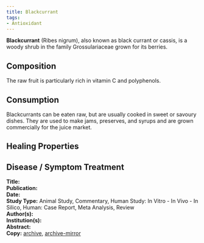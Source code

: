 ```yaml
---
title: Blackcurrant
tags:
- Antioxidant
---
```

**Blackcurrant** (Ribes nigrum), also known as black currant or cassis, is a woody shrub in the family Grossulariaceae grown for its berries.

## Composition

The raw fruit is particularly rich in vitamin C and polyphenols. 

## Consumption

Blackcurrants can be eaten raw, but are usually cooked in sweet or savoury dishes. They are used to make jams, preserves, and syrups and are grown commercially for the juice market. 

## Healing Properties

## Disease / Symptom Treatment

[^1]: 
**Title:** [ ]( )<br>
**Publication:** [ ]( )<br>
**Date:** <br>
**Study Type:** Animal Study, Commentary, Human Study: In Vitro - In Vivo - In Silico, Human: Case Report, Meta Analysis, Review<br>
**Author(s):** <br>
**Institution(s):** <br>
**Abstract:** <br>
**Copy:** [archive](https://ipfs.io/ipfs/), [archive-mirror](https://cloudflare-ipfs.com/ipfs/)

<!-- [^1]: 
**Title:** [ ]( )<br>
**Publication:** [ ]( )<br>
**Date:** <br>
**Study Type:** Animal Study, Commentary, Human Study: In Vitro - In Vivo - In Silico, Human: Case Report, Meta Analysis, Review<br>
**Author(s):** <br>
**Institution(s):** <br>
**Abstract:** <br>
**Copy:** [archive](https://ipfs.io/ipfs/), [archive-mirror](https://cloudflare-ipfs.com/ipfs/) -->